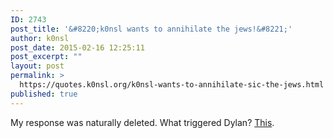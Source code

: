 ```yaml
---
ID: 2743
post_title: '&#8220;k0nsl wants to annihilate the jews!&#8221;'
author: k0nsl
post_date: 2015-02-16 12:25:11
post_excerpt: ""
layout: post
permalink: >
  https://quotes.k0nsl.org/k0nsl-wants-to-annihilate-sic-the-jews.html
published: true
---
```

My response was naturally deleted. What triggered Dylan? <a href="http://quotes.k0nsl.org/holo-heretic-hunters-the-faurisson-file.html" title="Holo-Heretic Hunters: The Faurisson File">This</a>.